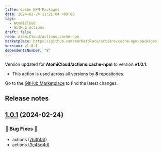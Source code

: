 ```yaml
---
title: Cache NPM Packages
date: 2024-02-24 11:21:04 +00:00
tags:
  - AtomiCloud
  - GitHub Actions
draft: false
repo: AtomiCloud/actions.cache-npm
marketplace: https://github.com/marketplace/actions/cache-npm-packages
version: v1.0.1
dependentsNumber: "8"
---
```



Version updated for **AtomiCloud/actions.cache-npm** to version **v1.0.1**.
- This action is used across all versions by **8** repositories.

Go to the [GitHub Marketplace](https://github.com/marketplace/actions/cache-npm-packages) to find the latest changes.

## Release notes

## [1.0.1](https://github.com/AtomiCloud/actions.cache-npm/compare/v1.0.0...v1.0.1) (2024-02-24)


### 🐛 Bug Fixes 🐛

* actions ([7b3bfa1](https://github.com/AtomiCloud/actions.cache-npm/commit/7b3bfa108a24d7cf1ebf580bda45f973635334dd))
* actions ([3e45d4d](https://github.com/AtomiCloud/actions.cache-npm/commit/3e45d4d4d1304c1c47c616f7883f73f1faf7674d))


